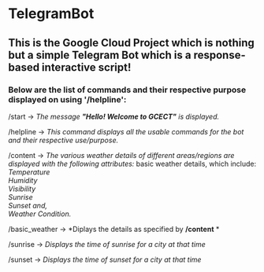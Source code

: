 # TelegramBot

## This is the Google Cloud Project which is nothing but a simple Telegram Bot which is a response-based interactive script!


### Below are the list of commands and their respective purpose displayed on using **'/helpline'**:

  /start -> *The message **"Hello! Welcome to GCECT"** is displayed.*
  
  /helpline -> *This command displays all the usable commands for the bot and their respective use/purpose.*
  
  /content -> *The various weather details of different areas/regions are displayed with the following attributes:*
                basic weather details, which include:
                           *Temperature  
                            Humidity  
                            Visibility  
                            Sunrise   
                            Sunset and,  
                            Weather Condition.*
                
  /basic_weather -> *Diplays the details as specified by **/content** *
  
  /sunrise -> *Displays the time of sunrise for a city at that time*
  
  /sunset -> *Displays the time of sunset for a city at that time*
  
